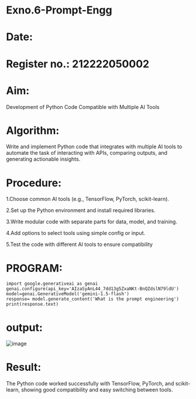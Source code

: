 # Exno.6-Prompt-Engg
# Date:
# Register no.: 212222050002
# Aim:
Development of Python Code Compatible with Multiple AI Tools


# Algorithm: 
Write and implement Python code that integrates with multiple AI tools to automate the task of interacting with APIs, comparing outputs, and generating actionable insights.

# Procedure:
1.Choose common AI tools (e.g., TensorFlow, PyTorch, scikit-learn).

2.Set up the Python environment and install required libraries.

3.Write modular code with separate parts for data, model, and training.

4.Add options to select tools using simple config or input.

5.Test the code with different AI tools to ensure compatibility

# PROGRAM:
```
import google.generativeai as genai
genai.configure(api_key='AIzaSyAnL44_7dd13g5ZxaNKt-BnQZdslN79ldU')
model=genai.GenerativeModel('gemini-1.5-flash')
response= model.generate_content('What is the prompt engineering')
print(response.text)
```
# output:
![image](https://github.com/user-attachments/assets/f115d87e-428e-475e-8ce0-97cc0bd1da79)



# Result: 
The Python code worked successfully with TensorFlow, PyTorch, and scikit-learn, showing good compatibility and easy switching between tools.

